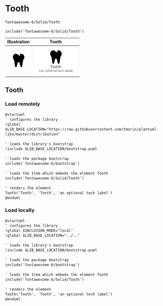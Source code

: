 # Tooth


```text
fontawesome-6/Solid/Tooth
```

```text
include('fontawesome-6/Solid/Tooth')
```



| Illustration | Tooth |
| :---: | :---: |
| ![illustration for Illustration](../../fontawesome-6/Solid/Tooth.png) | ![illustration for Tooth](../../fontawesome-6/Solid/Tooth.Local.png) |




## Tooth

### Load remotely
```plantuml
@startuml
' configures the library
!global $LIB_BASE_LOCATION="https://raw.githubusercontent.com/tmorin/plantuml-libs/master/distribution"

' loads the library's bootstrap
!include $LIB_BASE_LOCATION/bootstrap.puml

' loads the package bootstrap
include('fontawesome-6/bootstrap')

' loads the Item which embeds the element Tooth
include('fontawesome-6/Solid/Tooth')

' renders the element
Tooth('Tooth', 'Tooth', 'an optional tech label')
@enduml
```

### Load locally
```plantuml
@startuml
' configures the library
!global $INCLUSION_MODE="local"
!global $LIB_BASE_LOCATION="../.."

' loads the library's bootstrap
!include $LIB_BASE_LOCATION/bootstrap.puml

' loads the package bootstrap
include('fontawesome-6/bootstrap')

' loads the Item which embeds the element Tooth
include('fontawesome-6/Solid/Tooth')

' renders the element
Tooth('Tooth', 'Tooth', 'an optional tech label')
@enduml
```

